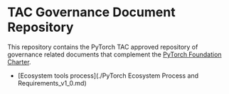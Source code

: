 # TAC Governance Document Repository

This repository contains the PyTorch TAC approved repository of governance related documents that complement the [PyTorch Foundation Charter][charter].

- [Ecosystem tools process](./PyTorch Ecosystem Process and Requirements_v1_0.md)


[charter]: https://pytorch.org/assets/pytorch-foundation-charter-04052023.pdf
